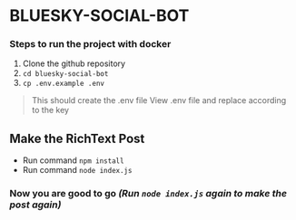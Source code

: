 # BLUESKY-SOCIAL-BOT

### Steps to run the project with docker
1. Clone the github repository
2. `cd bluesky-social-bot`
3. `cp .env.example .env`

> This should create the .env file
> View .env file and replace according to the key
## Make the RichText Post
- Run command `npm install`
- Run command `node index.js`

### Now you are good to go *(Run ```node index.js``` again to make the post again)*